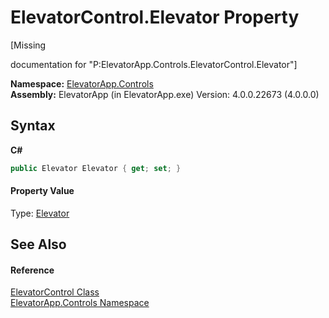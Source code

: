 # ElevatorControl.Elevator Property 
 

\[Missing <summary> documentation for "P:ElevatorApp.Controls.ElevatorControl.Elevator"\]

**Namespace:**&nbsp;<a href="N_ElevatorApp_Controls">ElevatorApp.Controls</a><br />**Assembly:**&nbsp;ElevatorApp (in ElevatorApp.exe) Version: 4.0.0.22673 (4.0.0.0)

## Syntax

**C#**<br />
``` C#
public Elevator Elevator { get; set; }
```


#### Property Value
Type: <a href="T_ElevatorApp_Models_Elevator">Elevator</a>

## See Also


#### Reference
<a href="T_ElevatorApp_Controls_ElevatorControl">ElevatorControl Class</a><br /><a href="N_ElevatorApp_Controls">ElevatorApp.Controls Namespace</a><br />